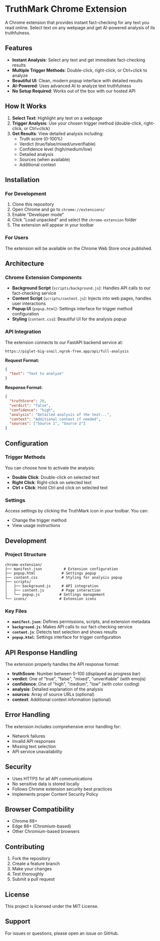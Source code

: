 # TruthMark Chrome Extension

A Chrome extension that provides instant fact-checking for any text you read online. Select text on any webpage and get AI-powered analysis of its truthfulness.

## Features

- **Instant Analysis**: Select any text and get immediate fact-checking results
- **Multiple Trigger Methods**: Double-click, right-click, or Ctrl+click to analyze
- **Beautiful UI**: Clean, modern popup interface with detailed results
- **AI-Powered**: Uses advanced AI to analyze text truthfulness
- **No Setup Required**: Works out of the box with our hosted API

## How It Works

1. **Select Text**: Highlight any text on a webpage
2. **Trigger Analysis**: Use your chosen trigger method (double-click, right-click, or Ctrl+click)
3. **Get Results**: View detailed analysis including:
   - Truth score (0-100%)
   - Verdict (true/false/mixed/unverifiable)
   - Confidence level (high/medium/low)
   - Detailed analysis
   - Sources (when available)
   - Additional context

## Installation

### For Development

1. Clone this repository
2. Open Chrome and go to `chrome://extensions/`
3. Enable "Developer mode"
4. Click "Load unpacked" and select the `chrome-extension` folder
5. The extension will appear in your toolbar

### For Users

The extension will be available on the Chrome Web Store once published.

## Architecture

### Chrome Extension Components

- **Background Script** (`scripts/background.js`): Handles API calls to our fact-checking service
- **Content Script** (`scripts/content.js`): Injects into web pages, handles user interactions
- **Popup UI** (`popup.html`): Settings interface for trigger method configuration
- **Styling** (`content.css`): Beautiful UI for the analysis popup

### API Integration

The extension connects to our FastAPI backend service at:
```
https://piglet-big-snail.ngrok-free.app/api/full-analysis
```

**Request Format:**
```json
{
  "text": "Text to analyze"
}
```

**Response Format:**
```json
{
  "truthScore": 20,
  "verdict": "false",
  "confidence": "high",
  "analysis": "Detailed analysis of the text...",
  "context": "Additional context if needed",
  "sources": ["Source 1", "Source 2"]
}
```

## Configuration

### Trigger Methods

You can choose how to activate the analysis:

- **Double Click**: Double-click on selected text
- **Right Click**: Right-click on selected text
- **Ctrl + Click**: Hold Ctrl and click on selected text

### Settings

Access settings by clicking the TruthMark icon in your toolbar. You can:
- Change the trigger method
- View usage instructions

## Development

### Project Structure

```
chrome-extension/
├── manifest.json          # Extension configuration
├── popup.html            # Settings popup
├── content.css           # Styling for analysis popup
├── scripts/
│   ├── background.js     # API integration
│   ├── content.js        # Page interaction
│   └── popup.js         # Settings management
└── icons/               # Extension icons
```

### Key Files

- **`manifest.json`**: Defines permissions, scripts, and extension metadata
- **`background.js`**: Makes API calls to our fact-checking service
- **`content.js`**: Detects text selection and shows results
- **`popup.html`**: Settings interface for trigger configuration

## API Response Handling

The extension properly handles the API response format:

- **truthScore**: Number between 0-100 (displayed as progress bar)
- **verdict**: One of "true", "false", "mixed", "unverifiable" (with emojis)
- **confidence**: One of "high", "medium", "low" (with color coding)
- **analysis**: Detailed explanation of the analysis
- **sources**: Array of source URLs (optional)
- **context**: Additional context information (optional)

## Error Handling

The extension includes comprehensive error handling for:
- Network failures
- Invalid API responses
- Missing text selection
- API service unavailability

## Security

- Uses HTTPS for all API communications
- No sensitive data is stored locally
- Follows Chrome extension security best practices
- Implements proper Content Security Policy

## Browser Compatibility

- Chrome 88+
- Edge 88+ (Chromium-based)
- Other Chromium-based browsers

## Contributing

1. Fork the repository
2. Create a feature branch
3. Make your changes
4. Test thoroughly
5. Submit a pull request

## License

This project is licensed under the MIT License.

## Support

For issues or questions, please open an issue on GitHub.
